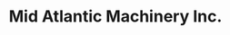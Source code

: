 ---
title: "Mid Atlantic Machinery Inc."
url: /harrisburg/mid-atlantic-machinery-inc/
shop: hardware
---
